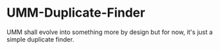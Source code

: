 # UMM-Duplicate-Finder
 UMM shall evolve into something more by design but for now, it's just a simple duplicate finder.
